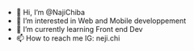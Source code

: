 - 👋 Hi, I’m @NajiChiba
- 👀 I’m interested in Web and Mobile developpement
- 🌱 I’m currently learning Front end Dev
- 📫 How to reach me IG: neji.chi
